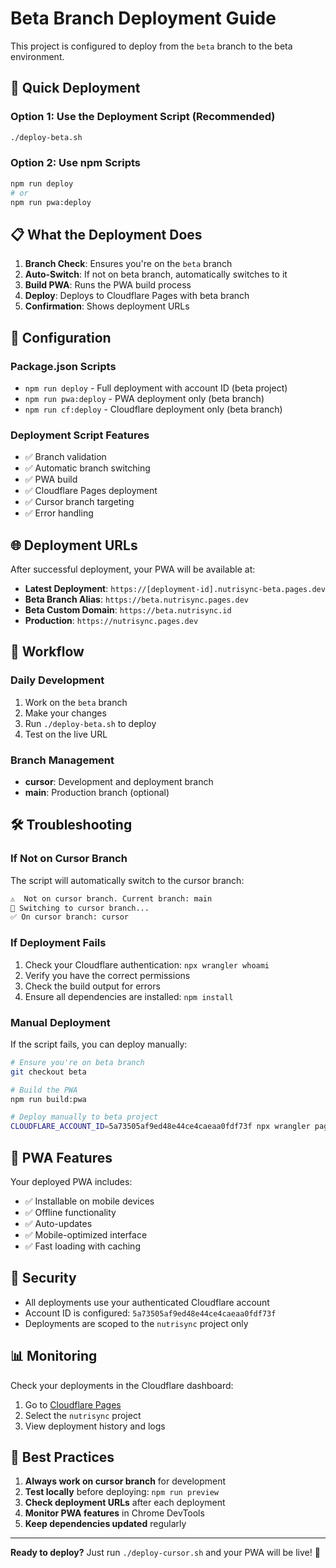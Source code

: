 # Beta Branch Deployment Guide

This project is configured to deploy from the `beta` branch to the beta environment.

## 🚀 Quick Deployment

### Option 1: Use the Deployment Script (Recommended)
```bash
./deploy-beta.sh
```

### Option 2: Use npm Scripts
```bash
npm run deploy
# or
npm run pwa:deploy
```

## 📋 What the Deployment Does

1. **Branch Check**: Ensures you're on the `beta` branch
2. **Auto-Switch**: If not on beta branch, automatically switches to it
3. **Build PWA**: Runs the PWA build process
4. **Deploy**: Deploys to Cloudflare Pages with beta branch
5. **Confirmation**: Shows deployment URLs

## 🔧 Configuration

### Package.json Scripts
- `npm run deploy` - Full deployment with account ID (beta project)
- `npm run pwa:deploy` - PWA deployment only (beta branch)
- `npm run cf:deploy` - Cloudflare deployment only (beta branch)

### Deployment Script Features
- ✅ Branch validation
- ✅ Automatic branch switching
- ✅ PWA build
- ✅ Cloudflare Pages deployment
- ✅ Cursor branch targeting
- ✅ Error handling

## 🌐 Deployment URLs

After successful deployment, your PWA will be available at:

- **Latest Deployment**: `https://[deployment-id].nutrisync-beta.pages.dev`
- **Beta Branch Alias**: `https://beta.nutrisync.pages.dev`
- **Beta Custom Domain**: `https://beta.nutrisync.id`
- **Production**: `https://nutrisync.pages.dev`

## 🔄 Workflow

### Daily Development
1. Work on the `beta` branch
2. Make your changes
3. Run `./deploy-beta.sh` to deploy
4. Test on the live URL

### Branch Management
- **cursor**: Development and deployment branch
- **main**: Production branch (optional)

## 🛠️ Troubleshooting

### If Not on Cursor Branch
The script will automatically switch to the cursor branch:
```bash
⚠️  Not on cursor branch. Current branch: main
🔄 Switching to cursor branch...
✅ On cursor branch: cursor
```

### If Deployment Fails
1. Check your Cloudflare authentication: `npx wrangler whoami`
2. Verify you have the correct permissions
3. Check the build output for errors
4. Ensure all dependencies are installed: `npm install`

### Manual Deployment
If the script fails, you can deploy manually:
```bash
# Ensure you're on beta branch
git checkout beta

# Build the PWA
npm run build:pwa

# Deploy manually to beta project
CLOUDFLARE_ACCOUNT_ID=5a73505af9ed48e44ce4caeaa0fdf73f npx wrangler pages deploy dist --project-name nutrisync-beta --branch=beta --commit-dirty=true
```

## 📱 PWA Features

Your deployed PWA includes:
- ✅ Installable on mobile devices
- ✅ Offline functionality
- ✅ Auto-updates
- ✅ Mobile-optimized interface
- ✅ Fast loading with caching

## 🔐 Security

- All deployments use your authenticated Cloudflare account
- Account ID is configured: `5a73505af9ed48e44ce4caeaa0fdf73f`
- Deployments are scoped to the `nutrisync` project only

## 📊 Monitoring

Check your deployments in the Cloudflare dashboard:
1. Go to [Cloudflare Pages](https://dash.cloudflare.com/pages)
2. Select the `nutrisync` project
3. View deployment history and logs

## 🎯 Best Practices

1. **Always work on cursor branch** for development
2. **Test locally** before deploying: `npm run preview`
3. **Check deployment URLs** after each deployment
4. **Monitor PWA features** in Chrome DevTools
5. **Keep dependencies updated** regularly

---

**Ready to deploy?** Just run `./deploy-cursor.sh` and your PWA will be live! 🚀

